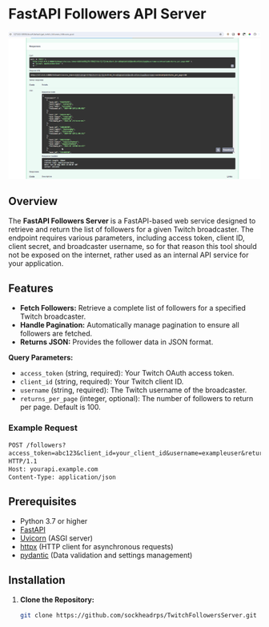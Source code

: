 # FastAPI Followers API Server
![img](resp.png)

## Overview

The **FastAPI Followers Server** is a FastAPI-based web service designed to retrieve and return the list of followers for a given Twitch broadcaster. The endpoint requires various parameters, including access token, client ID, client secret, and broadcaster username, so for that reason this tool should not be exposed on the internet, rather used as an internal API service for your application.

## Features

- **Fetch Followers:** Retrieve a complete list of followers for a specified Twitch broadcaster.
- **Handle Pagination:** Automatically manage pagination to ensure all followers are fetched.
- **Returns JSON:** Provides the follower data in JSON format.


**Query Parameters:**

- `access_token` (string, required): Your Twitch OAuth access token.
- `client_id` (string, required): Your Twitch client ID.
- `username` (string, required): The Twitch username of the broadcaster.
- `returns_per_page` (integer, optional): The number of followers to return per page. Default is 100.

### Example Request

```http
POST /followers?access_token=abc123&client_id=your_client_id&username=exampleuser&returns_per_page=50 HTTP/1.1
Host: yourapi.example.com
Content-Type: application/json
```


## Prerequisites

- Python 3.7 or higher
- [FastAPI](https://fastapi.tiangolo.com/)
- [Uvicorn](https://www.uvicorn.org/) (ASGI server)
- [httpx](https://www.python-httpx.org/) (HTTP client for asynchronous requests)
- [pydantic](https://pydantic-docs.helpmanual.io/) (Data validation and settings management)

## Installation

1. **Clone the Repository:**

   ```bash
   git clone https://github.com/sockheadrps/TwitchFollowersServer.git
